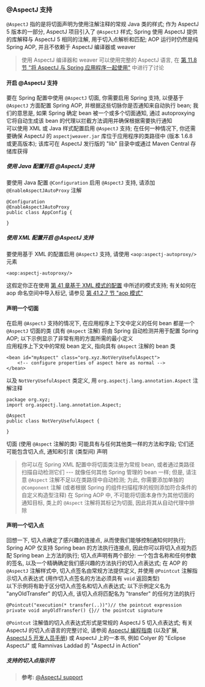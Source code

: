 ### @AspectJ 支持
`@AspectJ` 指的是将切面声明为使用注解注释的常规 Java 类的样式; 作为 AspectJ 5 版本的一部分, AspectJ 项目引入了 `@AspectJ` 样式; Spring 使用 AspectJ 提供的库解释与 AspectJ 5 相同的注解, 用于切入点解析和匹配; AOP 运行时仍然是纯 Spring AOP, 并且不依赖于 AspectJ 编译器或 weaver  
>使用 AspectJ 编译器和 weaver 可以使用完整的 AspectJ 语言, 在 [第 11.8 节 "将 AspectJ 与 Spring 应用程序一起使用"](https://docs.spring.io/spring/docs/4.3.24.RELEASE/spring-framework-reference/html/aop.html#aop-using-aspectj) 中进行了讨论

#### 开启 @AspectJ 支持
要在 Spring 配置中使用 `@AspectJ` 切面, 你需要启用 Spring 支持, 以便基于 `@AspectJ` 方面配置 Spring AOP, 并根据这些切脉你是否通知来自动执行 bean; 我们的意思是, 如果 Spring 确定 bean 被一个或多个切面通知, 通过 autoproxying 它将自动生成该 bean 的代理以拦截方法调用并确保根据需要执行通知  
可以使用 XML 或 Java 样式配置启用 `@AspectJ` 支持; 在任何一种情况下, 你还需要确保 AspectJ 的 `aspectjweaver.jar` 库位于应用程序的类路径中 (版本 1.6.8 或更高版本); 该库可在 AspectJ 发行版的 "lib" 目录中或通过 Maven Central 存储库获得  
##### 使用 Java 配置开启 @AspectJ 支持
要使用 Java 配置 `@Configuration` 启用 `@AspectJ` 支持, 请添加 `@EnableAspectJAutoProxy` 注解
```
@Configuration
@EnableAspectJAutoProxy
public class AppConfig {

}
```
##### 使用 XML 配置开启 @AspectJ 支持
要使用基于 XML 的配置启用 `@AspectJ` 支持, 请使用 `<aop:aspectj-autoproxy/>` 元素
```
<aop:aspectj-autoproxy/>
```
这假定你正在使用 [第 41 章基于 XML 模式的配置](https://docs.spring.io/spring/docs/4.3.24.RELEASE/spring-framework-reference/html/xsd-configuration.html) 中所述的模式支持; 有关如何在 aop 命名空间中导入标记, 请参见 [第 41.2.7 节 "aop 模式"](https://docs.spring.io/spring/docs/4.3.24.RELEASE/spring-framework-reference/html/xsd-configuration.html#xsd-config-body-schemas-aop)

#### 声明一个切面
在启用 `@AspectJ` 支持的情况下, 在应用程序上下文中定义的任何 bean 都是一个 `@AspectJ` 切面的类 (具有 `@Aspect` 注解) 将由 Spring 自动检测并用于配置 Spring AOP; 以下示例显示了非常有用的方面所需的最小定义  
应用程序上下文中的常规 bean 定义, 指向具有 `@Aspect` 注解的 bean 类
```
<bean id="myAspect" class="org.xyz.NotVeryUsefulAspect">
    <!-- configure properties of aspect here as normal -->
</bean>
```
以及 `NotVeryUsefulAspect` 类定义, 用 `org.aspectj.lang.annotation.Aspect` 注解注释
```
package org.xyz;
import org.aspectj.lang.annotation.Aspect;

@Aspect
public class NotVeryUsefulAspect {

}
```
切面 (使用 `@Aspect` 注解的类) 可能具有与任何其他类一样的方法和字段; 它们还可能包含切入点, 通知和引言 (类型间) 声明
>你可以在 Spring XML 配置中将切面类注册为常规 bean, 或者通过类路径扫描自动检测它们 --- 就像任何其他 Spring 管理的 bean 一样; 但是, 请注意 `@Aspect` 注解不足以在类路径中自动检测; 为此, 你需要添加单独的 `@Component` 注解 (或者根据 Spring 的组件扫描程序的规则添加符合条件的自定义构造型注释)
>在 Spring AOP 中, 不可能将切面本身作为其他切面的通知目标, 类上的 `@Aspect` 注解将其标记为切面, 因此将其从自动代理中排除

#### 声明一个切入点
回想一下, 切入点确定了感兴趣的连接点, 从而使我们能够控制通知何时执行; Spring AOP 仅支持 Spring bean 的方法执行连接点, 因此你可以将切入点视为匹配 Spring bean 上方法的执行; 切入点声明有两个部分: 一个包含名称和任何参数的签名, 以及一个精确确定我们感兴趣的方法执行的切入点表达式; 在 AOP 的 `@AspectJ` 注解样式中, 切入点签名由常规方法提供定义, 并使用 `@Pointcut` 注解指示切入点表达式 (用作切入点签名的方法必须具有 `void` 返回类型)  
以下示例将有助于区分切入点签名和切入点表达式; 以下示例定义名为 "anyOldTransfer" 的切入点, 该切入点将匹配名为 "transfer" 的任何方法的执行
```
@Pointcut("execution(* transfer(..))")// the pointcut expression
private void anyOldTransfer() {}// the pointcut signature
```
`@Pointcut` 注解值的切入点表达式形式是常规的 AspectJ 5 切入点表达式; 有关 AspectJ 的切入点语言的完整讨论, 请参阅 [AspectJ 编程指南](https://www.eclipse.org/aspectj/doc/released/progguide/index.html) (以及扩展, [AspectJ 5 开发人员手册](https://www.eclipse.org/aspectj/doc/released/adk15notebook/index.html)) 或 AspectJ 上的一本书, 例如 Colyer 的 "Eclipse AspectJ" 或 Ramnivas Laddad 的 "AspectJ in Action"

##### 支持的切入点指示符




>**参考:**
[@AspectJ support](https://docs.spring.io/spring/docs/4.3.24.RELEASE/spring-framework-reference/html/aop.html#aop-ataspectj)

